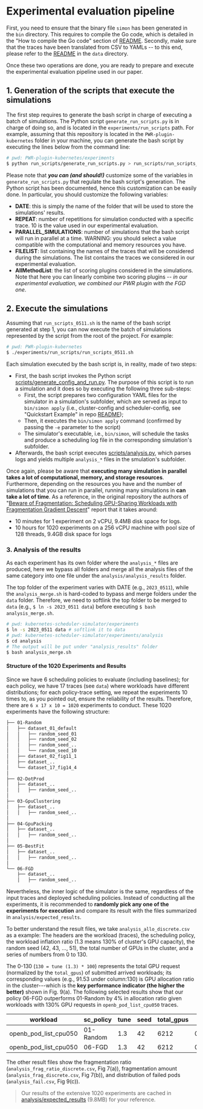 # Experimental evaluation pipeline

First, you need to ensure that the binary file `simon` has been generated in the `bin` directory. This requires to compile the Go code, which is detailed in the "How to compile the Go code" section of [README](../README.md).
Secondly, make sure that the traces have been translated from CSV to YAMLs -- to this end, please refer to the [README](../data/README.md) in the `data` directory.

Once these two operations are done, you are ready to prepare and execute the experimental evaluation pipeline used in our paper.


## 1. Generation of the scripts that execute the simulations

The first step requires to generate the bash script in charge of executing a batch of simulations. The Python script `generate_run_scripts.py` is in charge of doing so, and is located in the `experiments/run_scripts` path. For example, assuming that this repository is located in the `PWR-plugin-kubernetes` folder in your machine, you can generate the bash script by executing the lines below from the command line:

```bash
# pwd: PWR-plugin-kubernetes/experiments
$ python run_scripts/generate_run_scripts.py > run_scripts/run_scripts_0511.sh
```

Please note that **_you can (and should!)_** customize some of the variables in `generate_run_scripts.py` that regulate the bash script's generation. 
The Python script has been documented, hence this customization can be easily done. In particular, you should customize the following variables:

- **DATE**: this is simply the name of the folder that will be used to store the simulations' results.
- **REPEAT**: number of repetitions for simulation conducted with a specific trace. 10 is the value used in our experimental evaluation.
- **PARALLEL_SIMULATIONS**: number of simulations that the bash script will run in parallel at a time. WARNING: you should select a value compatible with the computational and memory resources you have.
- **FILELIST**: list containing the names of the traces that will be considered during the simulations. The list contains the traces we considered in our experimental evaluation.
- **AllMethodList**: the list of scoring plugins considered in the simulations. Note that here you can linearly combine two scoring plugins -- _in our experimental evaluation, we combined our PWR plugin with the FGD one_.


## 2. Execute the simulations

Assuming that `run_scripts_0511.sh` is the name of the bash script generated at step 1, you can now execute the batch of simulations represented by the script from the root of the project.
For example:

```bash
# pwd: PWR-plugin-kubernetes
$ ./experiments/run_scripts/run_scripts_0511.sh
```

Each simulation executed by the bash script is, in reality, made of two steps:
- First, the bash script invokes the Python script [scripts/generate_config_and_run.py](../scripts/generate_config_and_run.py). The purpose of this script is to run a simulation and it does so by executing the following three sub-steps:
    - First, the script prepares two configuration YAML files for the simulator in a simulation's subfolder, which are served as input to `bin/simon apply` (i.e., cluster-config and scheduler-config, see "Quickstart Example" in repo [README](../README.md)); 
    - Then, it executes the `bin/simon apply` command (confirmed by passing the `-e` parameter to the script)
    - The simulator's executable, i.e., `bin/simon`, will schedule the tasks and produce a scheduling log file in the corresponding simulation's subfolder.
- Afterwards, the bash script executes [scripts/analysis.py](../scripts/analysis.py), which parses logs and yields multiple `analysis_*` files in the smulation's subfolder.

Once again, please be aware that **executing many simulation in parallel takes a lot of computational, memory, and storage resources**. Furthermore, depending on the resources you have and the number of simulations that you can run in parallel, running many simulations in **can take a lot of time**. As a reference, in the original repository the authors of "[Beware of Fragmentation: Scheduling GPU-Sharing Workloads with Fragmentation Gradient Descent](https://www.usenix.org/system/files/atc23-weng.pdf)" report that it takes around:

- 10 minutes for 1 experiment on 2 vCPU, 9.4MB disk space for logs.
- 10 hours for 1020 experiments on a 256 vCPU machine with pool size of 128 threads, 9.4GB disk space for logs


### 3. Analysis of the results

As each experiment has its own folder where the `analysis_*` files are produced, here we bypass all folders and merge all the analysis files of the same category into one file under the `analysis/analysis_results` folder.

The top folder of the experiment varies with DATE (e.g., `2023_0511`), while the `analysis_merge.sh` is hard-coded to bypass and merge folders under the `data` folder. Therefore, we need to softlink the top folder to be merged to `data` (e.g., `$ ln -s 2023_0511 data`) before executing `$ bash analysis_merge.sh`.

```bash
# pwd: kubernetes-scheduler-simulator/experiments
$ ln -s 2023_0511 data # softlink it to data
# pwd: kubernetes-scheduler-simulator/experiments/analysis
$ cd analysis
# The output will be put under "analysis_results" folder
$ bash analysis_merge.sh
```

#### Structure of the 1020 Experiments and Results

Since we have 6 scheduling policies to evaluate (including baselines); for each policy, we have 17 traces (see `data`) where workloads have different distributions; for each policy-trace setting, we repeat the experiments 10 times to, as you pointed out, ensure the reliability of the results. Therefore, there are `6 x 17 x 10 = 1020` experiments to conduct.  These 1020 experiments have the following structure:

```bash
├── 01-Random
│   ├── dataset_01_default
│   │   ├── random_seed_01
│   │   ├── random_seed_02
│   │   ├── random_seed_..
│   │   └── random_seed_10
│   ├── dataset_02_fig11_1
│   ├── dataset_..
│   └── dataset_17_fig14_4
│
├── 02-DotProd
│   ├── dataset_..
│   │   ├── random_seed_..
│
├── 03-GpuClustering
│   ├── dataset_..
│   │   ├── random_seed_..
│
├── 04-GpuPacking
│   ├── dataset_..
│   │   ├── random_seed_..
│
├── 05-BestFit
│   ├── dataset_..
│   │   ├── random_seed_..
│
└── 06-FGD
    ├── dataset_..
    │   ├── random_seed_..
```

Nevertheless, the inner logic of the simulator is the same, regardless of the input traces and deployed scheduling policies. Instead of conducting all the experiments, it is recommended to **randomly pick any one of the experiments for execution** and compare its result with the files summarized in `analysis/expected_results`.

To better understand the result files, we take `analysis_allo_discrete.csv` as a example: The headers are the workload (traces), the scheduling policy, the workload inflation ratio (1.3 means 130% of cluster's GPU capacity), the random seed (42, 43, ..., 51), the total number of GPUs in the cluster, and a series of numbers from 0 to 130.

The 0-130 (`130 = tune (1.3) * 100`) represents the total GPU request (normalized by the `total_gpus`) of submitted arrived workloads; its corresponding values (e.g., 91.53 under column:130) is GPU allocation ratio in the cluster---which is the **key performance indicator (the higher the better)** shown in Fig. 9(a). The following selected results show that our policy 06-FGD outperforms 01-Random by 4% in allocation ratio given workloads with 130% GPU requests in `openb_pod_list_cpu050` traces.

| workload              | sc_policy | tune | seed | total_gpus | 0    | 1    | 2   | ... | 129   | 130       |
| --------------------- | --------- | ---- | ---- | ---------- | ---- | ---- | --- | --- | ----- | --------- |
| openb_pod_list_cpu050 | 01-Random | 1.3  | 42   | 6212       | 0.25 | 0.99 | 2.0 | ... | 91.51 | **91.53** |
| openb_pod_list_cpu050 | 06-FGD    | 1.3  | 42   | 6212       | 0.25 | 0.99 | 2.0 | ... | 95.34 | **95.34** |

The other result files show the fragmentation ratio (`analysis_frag_ratio_discrete.csv`, Fig 7(a)), fragmentation amount (`analysis_frag_discrete.csv`, Fig 7(b)), and distribution of failed pods (`analysis_fail.csv`, Fig 9(c)).

> Our results of the extensive 1020 experiments are cached in [analysis/expected_results](./analysis/expected_results/) (9.8MB) for your reference.
